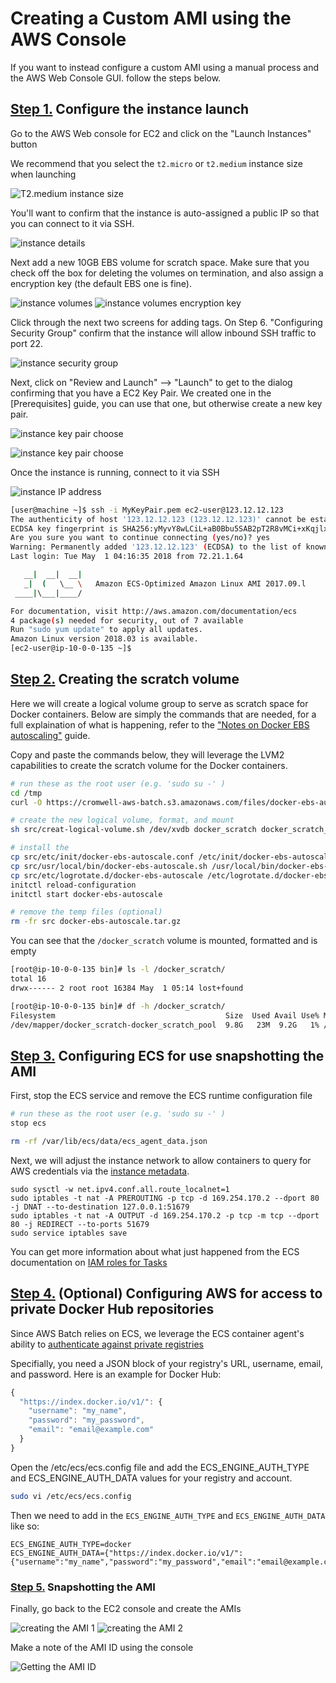 # Creating a Custom AMI using the AWS Console

If you want to instead configure a custom AMI using a manual process and the AWS Web Console GUI. follow the steps below.


## [Step 1.](id:step-1) Configure the instance launch

Go to the AWS Web console for EC2 and click on the "Launch Instances" button

We recommend that you select the `t2.micro` or `t2.medium` instance size when launching

![T2.medium instance size](./images/cromwell-ecs-instance-size.png)

You'll want to confirm that the instance is auto-assigned a public IP so that you can connect to it via SSH.

![instance details](./images/cromwell-ami-instance-details.png)

Next add a new 10GB EBS volume for scratch space. Make sure that you check off the box for deleting the volumes on termination, and also assign a encryption key (the default EBS one is fine).

![instance volumes](./images/cromwell-ami-ebs-add.png)
![instance volumes encryption key](./images/cromwell-ami-ebs-encryption-key.png)

Click through the next two screens for adding tags. On Step 6. "Configuring Security Group" confirm that the instance will allow inbound SSH traffic to port 22.

![instance security group](./images/cromwell-ami-sg-ssh.png)

Next, click on "Review and Launch" --> "Launch" to get to the dialog confirming that you have a EC2 Key Pair. We created one in the [Prerequisites] guide, you can use that one, but otherwise create a new key pair.

![instance key pair choose](./images/cromwell-ami-key-pair-1.png)

![instance key pair choose](./images/cromwell-ami-key-pair-2.png)

Once the instance is running, connect to it via SSH

![instance IP address](./images/cromwell-ami-public-ip.png)

```bash
[user@machine ~]$ ssh -i MyKeyPair.pem ec2-user@123.12.12.123
The authenticity of host '123.12.12.123 (123.12.12.123)' cannot be established.
ECDSA key fingerprint is SHA256:yMyvY8wLCiL+aB0Bbu5SAB2pT2R8vMCi+xKqjlxbkJ/Bw.
Are you sure you want to continue connecting (yes/no)? yes
Warning: Permanently added '123.12.12.123' (ECDSA) to the list of known hosts.
Last login: Tue May  1 04:16:35 2018 from 72.21.1.64

   __|  __|  __|
   _|  (   \__ \   Amazon ECS-Optimized Amazon Linux AMI 2017.09.l
 ____|\___|____/

For documentation, visit http://aws.amazon.com/documentation/ecs
4 package(s) needed for security, out of 7 available
Run "sudo yum update" to apply all updates.
Amazon Linux version 2018.03 is available.
[ec2-user@ip-10-0-0-135 ~]$
```

## [Step 2.](id:step-2) Creating the scratch volume

Here we will create a logical volume group to serve as scratch space for Docker containers. Below are simply the commands that are needed, for a full explaination of what is happening, refer to the ["Notes on Docker EBS autoscaling"]() guide.

Copy and paste the commands below, they will leverage the LVM2 capabilities to create the scratch volume for the Docker containers.

```bash
# run these as the root user (e.g. 'sudo su -' )
cd /tmp
curl -O https://cromwell-aws-batch.s3.amazonaws.com/files/docker-ebs-autoscale.tar.gz

# create the new logical volume, format, and mount
sh src/creat-logical-volume.sh /dev/xvdb docker_scratch docker_scratch_pool /docker_scratch

# install the
cp src/etc/init/docker-ebs-autoscale.conf /etc/init/docker-ebs-autoscale.conf
cp src/usr/local/bin/docker-ebs-autoscale.sh /usr/local/bin/docker-ebs-autoscale.sh
cp src/etc/logrotate.d/docker-ebs-autoscale /etc/logrotate.d/docker-ebs-autoscale
initctl reload-configuration
initctl start docker-ebs-autoscale

# remove the temp files (optional)
rm -fr src docker-ebs-autoscale.tar.gz
```

You can see that the `/docker_scratch` volume is mounted, formatted and is empty

```bash
[root@ip-10-0-0-135 bin]# ls -l /docker_scratch/
total 16
drwx------ 2 root root 16384 May  1 05:14 lost+found

[root@ip-10-0-0-135 bin]# df -h /docker_scratch/
Filesystem                                      Size  Used Avail Use% Mounted on
/dev/mapper/docker_scratch-docker_scratch_pool  9.8G   23M  9.2G   1% /docker_scratch
```

## [Step 3.](id:step-3) Configuring ECS for use snapshotting the AMI

First, stop the ECS service and remove the ECS runtime configuration file

```bash
# run these as the root user (e.g. 'sudo su -' )
stop ecs

rm -rf /var/lib/ecs/data/ecs_agent_data.json
```

Next, we will adjust the instance network to allow containers to query for AWS credentials via the [instance metadata](https://docs.aws.amazon.com/AWSEC2/latest/UserGuide/ec2-instance-metadata.html).

```shell
sudo sysctl -w net.ipv4.conf.all.route_localnet=1
sudo iptables -t nat -A PREROUTING -p tcp -d 169.254.170.2 --dport 80 -j DNAT --to-destination 127.0.0.1:51679
sudo iptables -t nat -A OUTPUT -d 169.254.170.2 -p tcp -m tcp --dport 80 -j REDIRECT --to-ports 51679
sudo service iptables save
```

You can get more information about what just happened from the ECS documentation on [IAM roles for Tasks](https://docs.aws.amazon.com/AmazonECS/latest/developerguide/task-iam-roles.html)


## [Step 4.](id:4) (Optional) Configuring AWS for access to private Docker Hub repositories

Since AWS Batch relies on ECS, we leverage the ECS container agent's ability to [authenticate against private registries](https://docs.aws.amazon.com/AmazonECS/latest/developerguide/private-auth.html#enabling-private-registry)

Specifially, you need a JSON block of your registry's URL, username, email, and password. Here is an example for Docker Hub:

```javascript
{
  "https://index.docker.io/v1/": {
    "username": "my_name",
    "password": "my_password",
    "email": "email@example.com"
  }
}
```

Open the /etc/ecs/ecs.config file and add the ECS_ENGINE_AUTH_TYPE and ECS_ENGINE_AUTH_DATA values for your registry and account.

```bash
sudo vi /etc/ecs/ecs.config
```

Then we need to add in the `ECS_ENGINE_AUTH_TYPE` and `ECS_ENGINE_AUTH_DATA` like so:

```
ECS_ENGINE_AUTH_TYPE=docker
ECS_ENGINE_AUTH_DATA={"https://index.docker.io/v1/":{"username":"my_name","password":"my_password","email":"email@example.com"}}
```

### [Step 5.](id:step-5) Snapshotting the AMI

Finally, go back to the EC2 console and create the AMIs

![creating the AMI 1](cromwell-ami-create-image-1.png)
![creating the AMI 2](cromwell-ami-create-image-2.png)

Make a note of the AMI ID using the console

![Getting the AMI ID](cromwell-ami-create-image-3.png)
